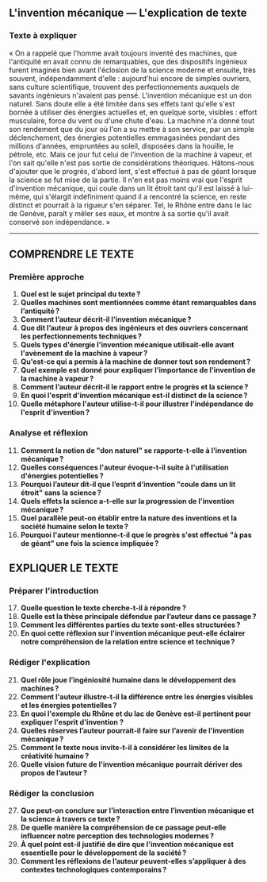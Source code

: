 ## L'invention mécanique — L'explication de texte

### Texte à expliquer

« On a rappelé que l'homme avait toujours inventé des machines, que l'antiquité en avait connu de remarquables, que des dispositifs ingénieux furent imaginés bien avant l'éclosion de la science moderne et ensuite, très souvent, indépendamment d'elle : aujourd'hui encore de simples ouvriers, sans culture scientifique, trouvent des perfectionnements auxquels de savants ingénieurs n'avaient pas pensé. L'invention mécanique est un don naturel. Sans doute elle a été limitée dans ses effets tant qu'elle s'est bornée à utiliser des énergies actuelles et, en quelque sorte, visibles : effort musculaire, force du vent ou d'une chute d'eau. La machine n'a donné tout son rendement que du jour où l'on a su mettre à son service, par un simple déclenchement, des énergies potentielles emmagasinées pendant des millions d'années, empruntées au soleil, disposées dans la houille, le pétrole, etc. Mais ce jour fut celui de l'invention de la machine à vapeur, et l'on sait qu'elle n'est pas sortie de considérations théoriques. Hâtons-nous d'ajouter que le progrès, d'abord lent, s'est effectué à pas de géant lorsque la science se fut mise de la partie. Il n'en est pas moins vrai que l'esprit d'invention mécanique, qui coule dans un lit étroit tant qu'il est laissé à lui-même, qui s'élargit indéfiniment quand il a rencontré la science, en reste distinct et pourrait à la rigueur s'en séparer. Tel, le Rhône entre dans le lac de Genève, paraît y mêler ses eaux, et montre à sa sortie qu'il avait conservé son indépendance. »

---

## COMPRENDRE LE TEXTE

### Première approche

1. **Quel est le sujet principal du texte ?**  
2. **Quelles machines sont mentionnées comme étant remarquables dans l’antiquité ?**  
3. **Comment l’auteur décrit-il l'invention mécanique ?**  
4. **Que dit l’auteur à propos des ingénieurs et des ouvriers concernant les perfectionnements techniques ?**  
5. **Quels types d'énergie l'invention mécanique utilisait-elle avant l'avènement de la machine à vapeur ?**  
6. **Qu'est-ce qui a permis à la machine de donner tout son rendement ?**  
7. **Quel exemple est donné pour expliquer l'importance de l'invention de la machine à vapeur ?**  
8. **Comment l’auteur décrit-il le rapport entre le progrès et la science ?**  
9. **En quoi l'esprit d'invention mécanique est-il distinct de la science ?**  
10. **Quelle métaphore l'auteur utilise-t-il pour illustrer l'indépendance de l'esprit d'invention ?**  

### Analyse et réflexion

11. **Comment la notion de "don naturel" se rapporte-t-elle à l’invention mécanique ?**  
12. **Quelles conséquences l'auteur évoque-t-il suite à l'utilisation d'énergies potentielles ?**  
13. **Pourquoi l’auteur dit-il que l’esprit d’invention "coule dans un lit étroit" sans la science ?**  
14. **Quels effets la science a-t-elle sur la progression de l'invention mécanique ?**  
15. **Quel parallèle peut-on établir entre la nature des inventions et la société humaine selon le texte ?**  
16. **Pourquoi l'auteur mentionne-t-il que le progrès s'est effectué "à pas de géant" une fois la science impliquée ?**  

## EXPLIQUER LE TEXTE

### Préparer l'introduction

17. **Quelle question le texte cherche-t-il à répondre ?**  
18. **Quelle est la thèse principale défendue par l’auteur dans ce passage ?**  
19. **Comment les différentes parties du texte sont-elles structurées ?**  
20. **En quoi cette réflexion sur l'invention mécanique peut-elle éclairer notre compréhension de la relation entre science et technique ?**  

### Rédiger l'explication

21. **Quel rôle joue l’ingéniosité humaine dans le développement des machines ?**  
22. **Comment l'auteur illustre-t-il la différence entre les énergies visibles et les énergies potentielles ?**  
23. **En quoi l'exemple du Rhône et du lac de Genève est-il pertinent pour expliquer l'esprit d'invention ?**  
24. **Quelles réserves l’auteur pourrait-il faire sur l’avenir de l’invention mécanique ?**  
25. **Comment le texte nous invite-t-il à considérer les limites de la créativité humaine ?**  
26. **Quelle vision future de l'invention mécanique pourrait dériver des propos de l’auteur ?**  

### Rédiger la conclusion

27. **Que peut-on conclure sur l’interaction entre l’invention mécanique et la science à travers ce texte ?**  
28. **De quelle manière la compréhension de ce passage peut-elle influencer notre perception des technologies modernes ?**  
29. **À quel point est-il justifié de dire que l'invention mécanique est essentielle pour le développement de la société ?**  
30. **Comment les réflexions de l’auteur peuvent-elles s’appliquer à des contextes technologiques contemporains ?**  
